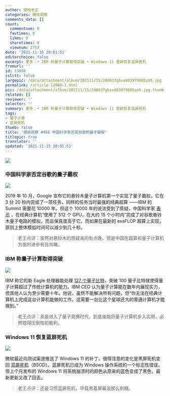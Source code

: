 ```yaml
---
author: 硬核老王
categories: 硬核观察
comments_data: []
count:
  commentnum: 0
  favtimes: 0
  likes: 0
  sharetimes: 0
  viewnum: 2753
date: '2021-11-15 20:01:51'
editorchoice: false
excerpt: 更多：• IBM 称量子计算取得突破 • Windows 11 更新恢复蓝屏死机
fromurl: ''
id: 13988
islctt: false
largepic: /data/attachment/album/202111/15/200037gbxx003979005zm5.jpg
permalink: /article-13988-1.html
pic: /data/attachment/album/202111/15/200037gbxx003979005zm5.jpg.thumb.jpg
related: []
reviewer: ''
selector: ''
summary: 更多：• IBM 称量子计算取得突破 • Windows 11 更新恢复蓝屏死机
tags:
- 量子计算
- 蓝屏死机
thumb: false
title: '硬核观察 #456 中国科学家否定谷歌的量子霸权'
titlepic: true
translator: ''
updated: '2021-11-15 20:01:51'
---
```


![](/data/attachment/album/202111/15/200037gbxx003979005zm5.jpg)


### 中国科学家否定谷歌的量子霸权


![](/data/attachment/album/202111/15/200052z8oniqqqojqbcoeq.jpg)


2019 年 10 月，Google 宣布它的悬铃木量子计算机第一个实现了量子霸权，它在 3 分 20 秒内完成了一项任务，同样的任务当时最强的经典超算 ——IBM 的 Summit 需要花 10000 年。但这个 10000 年的说法受到了质疑，中国科学家 [表示](https://www.scmp.com/news/china/science/article/3155902/chinese-teams-classical-computing-tackles-impossible-challenge) ，在经典计算机“使用了 512 个 GPU，在大约 15 个小时内”完成了对谷歌悬铃木量子电路的模拟，而且保真度高于它。而如果在最新的 exaFLOP 超算上实现，原则上整体模拟时间可以减少到几十秒。



> 
> 老王点评：虽然对悬铃木的质疑来的有点晚，但是中国在超算和量子计算机方面的进步有目共睹。
> 
> 
> 


### IBM 称量子计算取得突破


![](/data/attachment/album/202111/15/200115tqmurmipnaryu1pm.jpg)


IBM 称它的新 Eagle 处理器能处理 [127 个量子比特](https://www.axios.com/ibm-quantum-computing-axios-hbo-bd9d50b7-3c11-4586-bdb1-8bbc9928ad1b.html)，突破 100 量子比特就使得量子计算超过了传统计算机的能力。IBM CEO 认为量子计算能在数年内展现实力，但其他人认为至少需要十年。他说，虽然不能解决所有问题，但“你无法在经典计算机上完成这台计算机能做的工作。这需要一台比这个星球还大的普通计算机才能做到。”



> 
> 老王点评：真是进入了量子竞赛时代，到底谁能将量子计算机步入实用，必然取得压倒性的胜利。
> 
> 
> 


### Windows 11 恢复蓝屏死机


![](/data/attachment/album/202111/15/200125sboizkckh0ikw44i.jpg)


微软最近向测试渠道推送了 Windows 11 的补丁。值得注意的变化是黑屏死机变回 [蓝屏死机](https://arstechnica.com/gadgets/2021/11/next-windows-11-update-makes-the-blue-screen-of-death-blue-again/)（BSOD）。蓝屏死机已成为 Windows 操作系统的一个标志性错误，但上个月发布的 Windows 11 将系统崩溃时的颜色从原来的蓝色变成了黑色，最新更新又改了回去。



> 
> 老王点评：还是习惯蓝屏死机，毕竟黑着屏幕没那么刺眼。
> 
> 
>